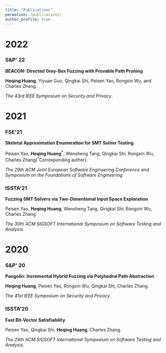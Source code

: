 ```yaml
---
title: "Publications"
permalink: /publications/
author_profile: true
---
```



# 2022

### S&P' 22
**BEACON: Directed Grey-Box Fuzzing with Provable Path Pruning**

**Heqing Huang**, Yiyuan Guo, Qingkai Shi, Peisen Yao, Rongxin Wu, and Charles Zhang.

*The 43rd IEEE Symposium on Security and Privacy*.
<!-- **[Acceptance rate: 24.5% (97/396)]** -->
<!-- [[PDF]]()  [[bib]]()  [[Artifacts]]() -->


# 2021

### FSE'21 
**Skeletal Approximation Enumeration for SMT Solver Testing**

Peisen Yao, **Heqing Huang<sup>\*</sup>**, Wensheng Tang, Qingkai Shi, Rongxin Wu, Charles Zhang(<sup>\*</sup>Corresponding author).

*The 29th ACM Joint European Software Engineering Conference and Symposium on the Foundations of Software Engineering*

### ISSTA'21 
**Fuzzing SMT Solvers via Two-Dimentional Input Space Exploration**

Peisen Yao, **Heqing Huang**, Wensheng Tang, Qingkai Shi, Rongxin Wu, Charles Zhang.

*The 30th ACM SIGSOFT International Symposium on Software Testing and Analysis*.


# 2020

### S&P' 20
**Pangolin: Incremental Hybrid Fuzzing via Polyhedral Path Abstraction**

**Heqing Huang**, Peisen Yao, Rongxin Wu, Qingkai Shi, Charles Zhang.

*The 41st IEEE Symposium on Security and Privacy*.
<!-- **[Acceptance rate: 24.5% (97/396)]** -->
<!-- [[PDF]]()  [[bib]]()  [[Artifacts]]() -->

### ISSTA'20 
**Fast Bit-Vector Satisfiability**

Peisen Yao, Qingkai Shi, **Heqing Huang**, Charles Zhang.

*The 29th ACM SIGSOFT International Symposium on Software Testing and Analysis*.


